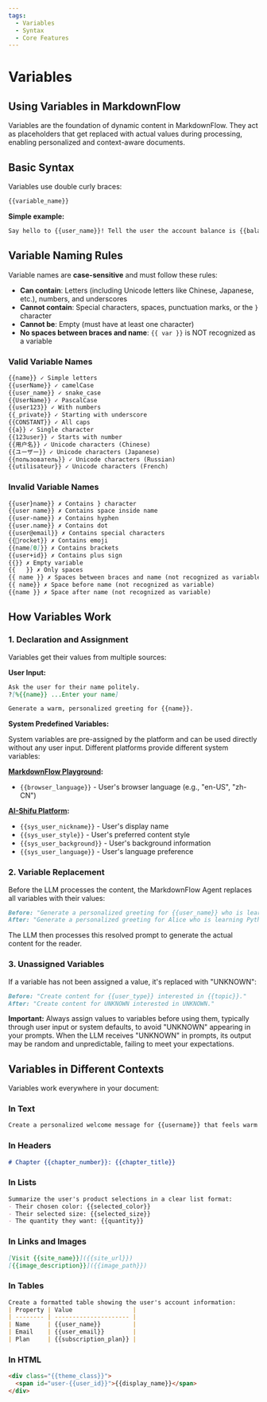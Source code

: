 ```yaml
---
tags:
  - Variables
  - Syntax
  - Core Features
---
```


# Variables

## Using Variables in MarkdownFlow

Variables are the foundation of dynamic content in MarkdownFlow. They act as placeholders that get replaced with actual values during processing, enabling personalized and context-aware documents.

## Basic Syntax

Variables use double curly braces:

```markdown
{{variable_name}}
```

**Simple example:**

```markdown
Say hello to {{user_name}}! Tell the user the account balance is {{balance}}.
```

## Variable Naming Rules

Variable names are **case-sensitive** and must follow these rules:

- **Can contain**: Letters (including Unicode letters like Chinese, Japanese, etc.), numbers, and underscores
- **Cannot contain**: Special characters, spaces, punctuation marks, or the `}` character
- **Cannot be**: Empty (must have at least one character)
- **No spaces between braces and name**: `{{ var }}` is NOT recognized as a variable

### Valid Variable Names

```markdown
{{name}} ✓ Simple letters
{{userName}} ✓ camelCase
{{user_name}} ✓ snake_case
{{UserName}} ✓ PascalCase
{{user123}} ✓ With numbers
{{_private}} ✓ Starting with underscore
{{CONSTANT}} ✓ All caps
{{a}} ✓ Single character
{{123user}} ✓ Starts with number
{{用户名}} ✓ Unicode characters (Chinese)
{{ユーザー}} ✓ Unicode characters (Japanese)
{{пользователь}} ✓ Unicode characters (Russian)
{{utilisateur}} ✓ Unicode characters (French)
```

### Invalid Variable Names

```markdown
{{user}name}} ✗ Contains } character
{{user name}} ✗ Contains space inside name
{{user-name}} ✗ Contains hyphen
{{user.name}} ✗ Contains dot
{{user@email}} ✗ Contains special characters
{{🚀rocket}} ✗ Contains emoji
{{name[0]}} ✗ Contains brackets
{{user+id}} ✗ Contains plus sign
{{}} ✗ Empty variable
{{   }} ✗ Only spaces
{{ name }} ✗ Spaces between braces and name (not recognized as variable)
{{ name}} ✗ Space before name (not recognized as variable)
{{name }} ✗ Space after name (not recognized as variable)
```

## How Variables Work

### 1. Declaration and Assignment

Variables get their values from multiple sources:

**User Input:**

```markdown
Ask the user for their name politely.
?[%{{name}} ...Enter your name]

Generate a warm, personalized greeting for {{name}}.
```

**System Predefined Variables:**

System variables are pre-assigned by the platform and can be used directly without any user input. Different platforms provide different system variables:

**[MarkdownFlow Playground](https://play.mdflow.run):**

- `{{browser_language}}` - User's browser language (e.g., "en-US", "zh-CN")

**[AI-Shifu Platform](https://ai-shifu.com):**

- `{{sys_user_nickname}}` - User's display name
- `{{sys_user_style}}` - User's preferred content style
- `{{sys_user_background}}` - User's background information
- `{{sys_user_language}}` - User's language preference

### 2. Variable Replacement

Before the LLM processes the content, the MarkdownFlow Agent replaces all variables with their values:

```markdown
Before: "Generate a personalized greeting for {{user_name}} who is learning {{topic}} at {{level}} level."
After: "Generate a personalized greeting for Alice who is learning Python at beginner level."
```

The LLM then processes this resolved prompt to generate the actual content for the reader.

### 3. Unassigned Variables

If a variable has not been assigned a value, it's replaced with "UNKNOWN":

```markdown
Before: "Create content for {{user_type}} interested in {{topic}}."
After: "Create content for UNKNOWN interested in UNKNOWN."
```

**Important:** Always assign values to variables before using them, typically through user input or system defaults, to avoid "UNKNOWN" appearing in your prompts. When the LLM receives "UNKNOWN" in prompts, its output may be random and unpredictable, failing to meet your expectations.

## Variables in Different Contexts

Variables work everywhere in your document:

### In Text

```markdown
Create a personalized welcome message for {{username}} that feels warm and familiar.
```

### In Headers

```markdown
# Chapter {{chapter_number}}: {{chapter_title}}
```

### In Lists

```markdown
Summarize the user's product selections in a clear list format:
- Their chosen color: {{selected_color}}
- Their selected size: {{selected_size}}  
- The quantity they want: {{quantity}}
```

### In Links and Images

```markdown
[Visit {{site_name}}]({{site_url}})
[{{image_description}}]({{image_path}})
```

### In Tables

```markdown
Create a formatted table showing the user's account information:
| Property | Value                 |
| -------- | --------------------- |
| Name     | {{user_name}}         |
| Email    | {{user_email}}        |
| Plan     | {{subscription_plan}} |
```

### In HTML

```html
<div class="{{theme_class}}">
  <span id="user-{{user_id}}">{{display_name}}</span>
</div>
```
